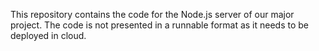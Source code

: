  This repository contains the code for the Node.js server of our major project. The code is not presented in a runnable format as it needs to be deployed in cloud. 
